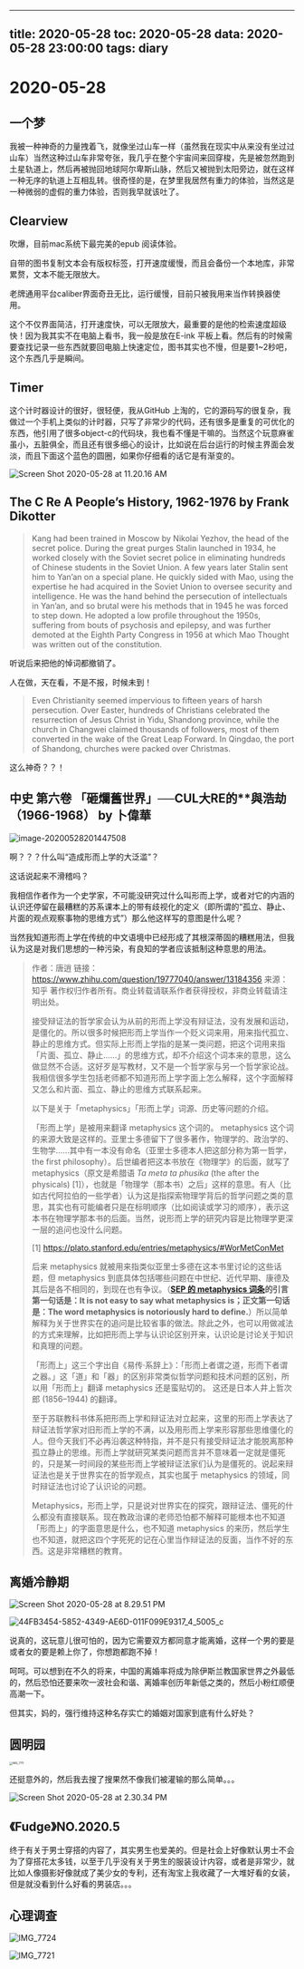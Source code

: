 
---
title: 2020-05-28
toc: 2020-05-28
data: 2020-05-28 23:00:00
tags: diary
---


# 2020-05-28

## 一个梦

我被一种神奇的力量拽着飞，就像坐过山车一样（虽然我在现实中从来没有坐过过山车）当然这种过山车非常夸张，我几乎在整个宇宙间来回穿梭，先是被忽然跑到土星轨道上，然后再被抛回地球阿尔卑斯山脉，然后又被抛到太阳旁边，就在这样一种无序的轨道上互相乱转。很奇怪的是，在梦里我居然有重力的体验，当然这是一种微弱的虚假的重力体验，否则我早就该吐了。

## Clearview

吹爆，目前mac系统下最完美的epub 阅读体验。

自带的图书复制文本会有版权标签，打开速度缓慢，而且会备份一个本地库，非常累赘，文本不能无限放大。

老牌通用平台caliber界面奇丑无比，运行缓慢，目前只被我用来当作转换器使用。

这个不仅界面简洁，打开速度快，可以无限放大，最重要的是他的检索速度超级快！因为我其实不在电脑上看书，我一般是放在E-ink 平板上看。然后有的时候需要查找记录一些东西就要回电脑上快速定位，图书其实也不慢，但是要1~2秒吧，这个东西几乎是瞬间。

## Timer

这个计时器设计的很好，很轻便，我从GitHub 上淘的，它的源码写的很复杂，我做过一个手机上类似的计时器，只写了非常少的代码，还有很多是重复的可优化的东西，他引用了很多object-c的代码块，我也看不懂是干嘛的。当然这个玩意麻雀虽小，五脏俱全，而且还有很多细心的设计，比如说在后台运行的时候主界面会发淡，而且下面这个蓝色的圆圈，如果你仔细看的话它是有渐变的。



![Screen Shot 2020-05-28 at 11.20.16 AM](https://tva1.sinaimg.cn/large/007S8ZIlgy1gf7zyhwvsbj30ek0ek78v.jpg)

## The C Re A People’s History, 1962-1976 by Frank Dikotter 

> Kang had been trained in Moscow by Nikolai Yezhov, the head of the secret police. During the great purges Stalin launched in 1934, he worked closely with the Soviet secret police in eliminating hundreds of Chinese students in the Soviet Union. A few years later Stalin sent him to Yan’an on a special plane. He quickly sided with Mao, using the expertise he had acquired in the Soviet Union to oversee security and intelligence. He was the hand behind the persecution of intellectuals in Yan’an, and so brutal were his methods that in 1945 he was forced to step down. He adopted a low profile throughout the 1950s, suffering from bouts of psychosis and epilepsy, and was further demoted at the Eighth Party Congress in 1956 at which Mao Thought was written out of the constitution.

听说后来把他的悼词都撤销了。

人在做，天在看，不是不报，时候未到！

> Even Christianity seemed impervious to fifteen years of harsh persecution. Over Easter, hundreds of Christians celebrated the resurrection of Jesus Christ in Yidu, Shandong province, while the church in Changwei claimed thousands of followers, most of them converted in the wake of the Great Leap Forward. In Qingdao, the port of Shandong, churches were packed over Christmas.

这么神奇？？！



## 中史  第六卷 「砸爛舊世界」──CUL大RE的**與浩劫（1966-1968） by 卜偉華

![image-20200528201447508](https://tva1.sinaimg.cn/large/007S8ZIlgy1gf8feao28yj31qn0nhe81.jpg)

啊？？？什么叫“造成形而上学的大泛滥”？

这话说起来不滑稽吗？

我相信作者作为一个史学家，不可能没研究过什么叫形而上学，或者对它的内涵的认识还停留在最糟糕的苏系课本上的带有歧视化的定义（即所谓的“孤立、静止、片面的观点观察事物的思维方式”）那么他这样写的意图是什么呢？

当然我知道形而上学在传统的中文语境中已经形成了其根深蒂固的糟糕用法，但我认为这是对我们思想的一种污染，有良知的学者应该抵制这种意思的用法。

> 作者：唐逍
> 链接：https://www.zhihu.com/question/19777040/answer/13184356
> 来源：知乎
> 著作权归作者所有。商业转载请联系作者获得授权，非商业转载请注明出处。
>
> 
>
> 接受辩证法的哲学家会认为从前的形而上学没有辩证法，没有发展和运动，是僵化的。所以很多时候把形而上学当作一个贬义词来用，用来指代孤立、静止的思维方式。但实际上形而上学指的是某一类问题，把这个词用来指「片面、孤立、静止……」的思维方式，却不介绍这个词本来的意思，这么做显然不合适。这好歹是写教材，又不是一个哲学家与另一个哲学家论战。我相信很多学生包括老师都不知道形而上学字面上怎么解释，这个字面解释又怎么和片面、孤立、静止的思维方式联系起来。
>
>  以下是关于「metaphysics」「形而上学」词源、历史等问题的介绍。
>
> 「形而上学」是被用来翻译 metaphysics 这个词的。 metaphysics 这个词的来源大致是这样的。亚里士多德留下了很多著作，物理学的、政治学的、生物学……其中有一本没有命名（亚里士多德本人把这部分称为第一哲学，the first philosophy）。后世编者把这本书放在《物理学》的后面，就写了 metaphysics（原文是希腊语 *Ta meta ta phusika* (the after the physicals) [1]），也就是「物理学（那本书）之后」这样的意思。有人（比如古代阿拉伯的一些学者）认为这是指探索物理学背后的哲学问题之类的意思，其实也有可能编者只是在标明顺序（比如阅读或学习的顺序），表示这本书在物理学那本书的后面。当然，说形而上学的研究内容是比物理学更深一层的追问也没什么问题。
>
> [1] https://plato.stanford.edu/entries/metaphysics/#WorMetConMet
>
> 后来 metaphysics 就被用来指类似亚里士多德在这本书里讨论的这些话题，但 metaphysics 到底具体包括哪些问题在中世纪、近代早期、康德及其后是各不相同的，到现在也有争议。（**[SEP 的 metaphysics 词条](https://plato.stanford.edu/entries/metaphysics/)的引言第一句话是：It is not easy to say what metaphysics is；正文第一句话是：The word metaphysics is notoriously hard to define.**）所以简单解释为关于世界实在的追问是比较省事的做法。除此之外，也可以用做减法的方式来理解，比如把形而上学与认识论区别开来，认识论是讨论关于知识和真理的问题。
>
>  「形而上」这三个字出自《易传·系辞上》：「形而上者谓之道，形而下者谓之器。」这「道」和「器」的区别非常类似哲学问题和技术问题的区别，所以用「形而上」翻译 metaphysics 还是蛮贴切的。 这还是日本人井上哲次郎 (1856–1944) 的翻译。
>
> 至于苏联教科书体系把形而上学和辩证法对立起来，这里的形而上学表达了辩证法哲学家对旧形而上学的不满，以及用形而上学来形容那些思维僵化的人。但今天我们不必再沿袭这种特指，并不是只有接受辩证法才能脱离那种孤立静止的思维。形而上学就研究某类问题而言并不意味着一定就是僵死的，只是某一时间段的某些形而上学被辩证法家们认为是僵死的。说起来辩证法也是关于世界实在的哲学观点，其实也属于 metaphysics 的领域，同时辩证法也讨论了认识论的问题。
>
> Metaphysics，形而上学，只是说对世界实在的探究，跟辩证法、僵死的什么都没有直接联系。现在教政治课的老师恐怕都不解释可能根本也不知道「形而上」的字面意思是什么，也不知道 metaphysics 的来历，然后学生也不知道，就把这四个字死死的记在心里当作辩证法的反面，当作不好的东西。这是非常糟糕的教育。



## 离婚冷静期



![Screen Shot 2020-05-28 at 8.29.51 PM](https://tva1.sinaimg.cn/large/007S8ZIlgy1gf8ftzzmuoj30zx0u04qp.jpg)



![44FB3454-5852-4349-AE6D-011F099E9317_4_5005_c](https://tva1.sinaimg.cn/large/007S8ZIlgy1gf8gpxo43yj30a807874s.jpg)

说真的，这玩意儿很可怕的，因为它需要双方都同意才能离婚，这样一个男的要是或者女的要是赖上你了，你想跑都跑不掉！

呵呵。可以想到在不久的将来，中国的离婚率将成为除伊斯兰教国家世界之外最低的，然后恐怕还要来吹一波社会和谐、离婚率创历年新低之类的，然后小粉红顺便高潮一下。

但其实，妈的，强行维持这种名存实亡的婚姻对国家到底有什么好处？

## 圆明园

<img src="https://tva1.sinaimg.cn/large/007S8ZIlgy1gf8h6t8tp1j30u01hcu0m.jpg" alt="IMG_7711" style="zoom:33%;" />



还挺意外的，然后我去搜了搜果然不像我们被灌输的那么简单。。。

![Screen Shot 2020-05-28 at 2.30.34 PM](https://tva1.sinaimg.cn/large/007S8ZIlgy1gf8h7lje13j31c00u0nib.jpg)

## 《Fudge》NO.2020.5

终于有关于男士穿搭的内容了，其实男生也爱美的。但是社会上好像默认男士不会为了穿搭花太多钱，以至于几乎没有关于男生的服装设计内容，或者是非常少，就比如人像摄影好像就成了美少女的专利，还有淘宝上我收藏了一大堆好看的女装，但是就没看到什么好看的男装店。。。

## 心理调查

![IMG_7724](https://tva1.sinaimg.cn/large/007S8ZIlgy1gf8k6134p2j30u01hc1kx.jpg)

![IMG_7721](https://tva1.sinaimg.cn/large/007S8ZIlgy1gf8k62r8ltj30u01hc1kx.jpg)
